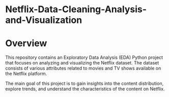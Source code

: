 # Netflix-Data-Cleaning-Analysis-and-Visualization

# Overview
This repository contains an Exploratory Data Analysis (EDA) Python project that focuses on analyzing and visualizing the Netflix dataset. The dataset consists of various attributes related to movies and TV shows available on the Netflix platform.

The main goal of this project is to gain insights into the content distribution, explore trends, and understand the characteristics of the content on Netflix.
